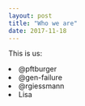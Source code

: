 ```yaml
---
layout: post
title: "Who we are"
date: 2017-11-18
---
```


This is us:

<li>@pftburger</li>
<li>@gen-failure</li>
<li>@rgiessmann</li>
<li>Lisa</li>
